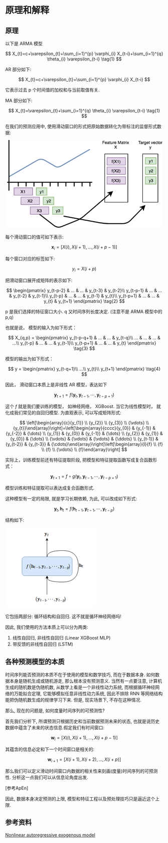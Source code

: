 
# 原理和解释

## 原理

以下是 ARMA 模型

$$
X_{t}=c+\varepsilon_{t}+\sum_{i=1}^{p} \varphi_{i} X_{t-i}+\sum_{i=1}^{q} \theta_{i} \varepsilon_{t-i} \tag{1}
$$

AR 部分如下:

$$
X_{t}=c+\varepsilon_{t}+\sum_{i=1}^{p} \varphi_{i} X_{t-i}
$$

它表示过去 p 个时间值的加权和与当前取值有关.

MA 部分如下:

$$
X_{t}=\varepsilon_{t}+\sum_{i=1}^{q} \theta_{i} \varepsilon_{t-i} \tag{1}
$$

在我们的预测应用中, 使用滑动窗口的形式把原始数据转化为带标注的监督形式数据:

![label-time-series](../png/how-to-labeling-time-series.png)

每个滑动窗口的值可如下表示:

$$
\mathbf{x}_{i}=[X(i), X(i+1), \ldots, X(i+p-1)]
$$

每个窗口对应的标签如下:

$$
y_{i} = X(i+p)
$$


把滑动窗口展开成矩阵的表示如下:

$$
\begin{pmatrix}
y_{t-p-2} & ... & ... & y_{t-3} & y_{t-2}\\ 
y_{t-p-1} & ... & ... & y_{t-2} & y_{t-1}\\ 
y_{t-p} & ... & ... & y_{t-1} & y_{t}\\ 
y_{t-p+1} & ... & ... & y_{t} & y_{t+1}
\end{pmatrix} \tag{2}
$$


p 是我们选择的特征窗口大小. q 又时间序列长度决定. (注意不是 ARMA 模型中的 p,q)

也就是说， 模型的输入为如下形式：

$$
X_{q,p} = 
\begin{pmatrix}
y_{t-p-q+1} & ... & ... & y_{t-q}\\ 
... & ... & ... & ...\\ 
y_{t-p} & ... & ... & y_{t-1}\\ 
y_{t-p+1} & ... & ... & y_{t}
\end{pmatrix} \tag{3}
$$

模型的输出为如下形式：

$$
y = 
\begin{pmatrix}
y_{t-q+1}\\ 
...\\ 
y_{t}\\ 
y_{t+1}
\end{pmatrix} \tag{4}
$$

因此， 滑动窗口本质上是非线性 AR 模型，表达如下

$$
\mathbf{y}_{t+1}=f\left(\mathbf{y}_{t}, \mathbf{y}_{t-1}, \cdots, \mathbf{y}_{t-p+1}\right) \tag{5}
$$


这个 $f$ 就是我们要训练的模型， 如神经网络， XGBoost. 当它为线性模型时， 就化成我们常见的自回归模型. 为直观表示, 可以写成矩阵形式:

$$
\left[\begin{array}{c}{y_{1}} \\ {y_{2}} \\ {y_{3}} \\ {\vdots} \\ {y_{t}}\end{array}\right]=\left[\begin{array}{cccc}{y_{0}} & {y_{-1}} & {y_{-2}} & {\dots} \\ {y_{1}} & {y_{0}} & {y_{-1}} & {\dots} \\ {y_{2}} & {y_{1}} & {y_{0}} & {\dots} \\ {\vdots} & {\vdots} & {\vdots} & {\ddots} \\ {y_{t-1}} & {y_{t-2}} & {y_{t-3}} & {\cdots}\end{array}\right]\left[\begin{array}{l}{f} \\ {f} \\ {f} \\ {\vdots} \\ {f}\end{array}\right]
$$

实际上，训练模型前还有特征提取阶段, 把模型和特征提取函数写成复合函数形式：

$$
\mathbf{y}_{t+1}=f \circ g \left(\mathbf{y}_{t}, \mathbf{y}_{t-1}, \cdots, \mathbf{y}_{t-p+1}\right) \tag{6}
$$

模型训练和特征提取可以表达成复合函数形式.

这种模型有一定的局限, 就是学习长期依赖, 为此, 可以改成如下形式:

$$
\mathbf{y}_{t} , \mathbf{h}_{t}=f\left(\mathbf{h}_{t-1}, \mathbf{y}_{t-1}, \cdots, \mathbf{y}_{t-p}\right) \tag{5}
$$

结构如下:

![srnn](../png/SRNN.png)

它包括两部分: 循环结构和自回归. 这不就是循环神经网络吗!

因此, 我们使用的方法本质上可以分为两类:

1. 线性自回归, 非线性自回归 (Linear XGBoost MLP)
2. 带反馈的非线性自回归 (LSTM)

## 各种预测模型的本质

时间序列能否预测的本质不在于使用的模型和数学技巧, 而在于数据本身. 如何数据本身是随机生成或随机游走, 那么根本没有预测意义. 当然有一点要注意, 计算机生成的随机数是伪随机数, 从数学上看是一个非线性动力系统, 而根据循环神经网络的万能拟合定理, 它能够模拟任意非线性动力系统, 因此不排除 RNN 等网络结构能把伪随机数生成的规律学习下来. 但是, 现实场景下, 不存在这种情况.

那么, 现在的问题是, 如何度量时间序列的可预测性?

首先我们分析下, 所谓预测只根据历史和当前数据预测未来的状态, 也就是说历史数据中蕴含了未来的状态信息.假定我们有时间窗口:

$$
\mathbf{w}_{i}=[X(i), X(i+1), \ldots, X(i+p-1)]
$$

其蕴含的信息必定和下一个时间窗口是相关的:

$$
\mathbf{w}_{i+1}=[X(i+1), X(i+2), \ldots, X(i+p)]
$$

那么我们可以定义滑动时间窗口内数据的相关性来刻画(度量)时间序列的可预测性. 分析这一点我们可以从信息论角度出发.

[参考ApEn]


因此, 数据本身决定预测的上限, 模型和特征工程以及预处理技巧只是逼近这个上限.


## 参考资料

[Nonlinear autoregressive exogenous model](https://en.wikipedia.org/wiki/Nonlinear_autoregressive_exogenous_model)
